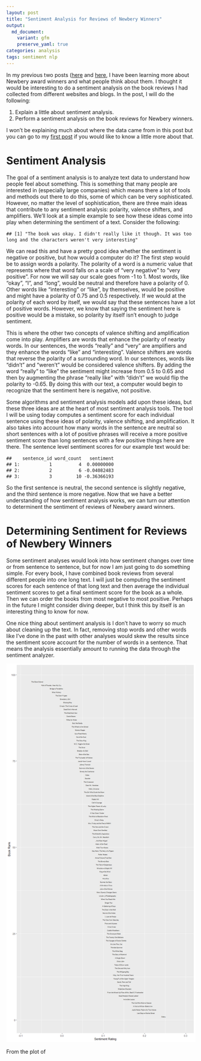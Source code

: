 ```yaml
---
layout: post
title: "Sentiment Analysis for Reviews of Newbery Winners"
output:
  md_document:
    variant: gfm
    preserve_yaml: true
categories: analysis
tags: sentiment nlp
---
```


In my previous two posts
([here](https://darthur2.github.io/analysis/2021/04/14/newbery-lda.html)
and
[here](https://darthur2.github.io/analysis/2021/04/15/newbery-lda-2.html),
I have been learning more about Newbery award winners and what people
think about them. I thought it would be interesting to do a sentiment
analysis on the book reviews I had collected from different websites and
blogs. In the post, I will do the following:

1.  Explain a little about sentiment analysis.
2.  Perform a sentiment analysis on the book reviews for Newbery
    winners.

I won’t be explaining much about where the data came from in this post
but you can go to my [first
post](https://darthur2.github.io/analysis/2021/04/14/newbery-lda.html)
if you would like to know a little more about that.

# Sentiment Analysis

The goal of a sentiment analysis is to analyze text data to understand
how people feel about something. This is something that many people are
interested in (especially large companies) which means there a lot of
tools and methods out there to do this, some of which can be very
sophisticated. However, no matter the level of sophistication, there are
three main ideas that contribute to any sentiment analysis: polarity,
valence shifters, and amplifiers. We’ll look at a simple example to see
how these ideas come into play when determining the sentiment of a text.
Consider the following:

    ## [1] "The book was okay. I didn't really like it though. It was too long and the characters weren't very interesting"

We can read this and have a pretty good idea whether the sentiment is
negative or positive, but how would a computer do it? The first step
would be to assign words a polarity. The polarity of a word is a numeric
value that represents where that word falls on a scale of “very
negative” to “very positive”. For now we will say our scale goes from
-1 to 1. Most words, like “okay”, “I”, and “long”, would be neutral and
therefore have a polarity of 0. Other words like “interesting” or
“like”, by themselves, would be positive and might have a polarity
of 0.75 and 0.5 respectively. If we would at the polarity of each word
by itself, we would say that these sentences have a lot of positive
words. However, we know that saying the sentiment here is positive would
be a mistake, so polarity by itself isn’t enough to judge sentiment.

This is where the other two concepts of valence shifting and
amplification come into play. Amplifiers are words that enhance the
polarity of nearby words. In our sentences, the words “really” and
“very” are amplifiers and they enhance the words “like” and
“interesting”. Valence shifters are words that reverse the polarity of
a surrounding word. In our sentences, words like “didn’t” and “weren’t”
would be considered valence shifters. By adding the word “really” to
“like” the sentiment might increase from 0.5 to 0.65 and then by
augmenting the phrase “really like” with “didn’t” we would flip the
polarity to -0.65. By doing this with our text, a computer would begin
to recognize that the sentiment here is negative, not positive.

Some algorithms and sentiment analysis models add upon these ideas, but
these three ideas are at the heart of most sentiment analysis tools. The
tool I will be using today computes a sentiment score for each
individual sentence using these ideas of polarity, valence shifting, and
amplification. It also takes into account how many words in the sentence
are neutral so short sentences with a lot of positive phrases will
receive a more positive sentiment score than long sentences with a few
positive things here are there. The sentence level sentiment scores for
our example text would be:

    ##    sentence_id word_count   sentiment
    ## 1:           1          4  0.00000000
    ## 2:           2          6 -0.04082483
    ## 3:           3         10 -0.36366193

So the first sentence is neutral, the second sentence is slightly
negative, and the third sentence is more negative. Now that we have a
better understanding of how sentiment analysis works, we can turn our
attention to determinent the sentiment of reviews of Newbery award
winners.

# Determining Sentiment for Reviews of Newbery Winners

Some sentiment analyses would look into how sentiment changes over time
or from sentence to sentence, but for now I am just going to do
something simple. For every book, I have combined book reviews from
several different people into one long text. I will just be computing
the sentiment scores for each sentence of that long text and then
average the individual sentiment scores to get a final sentiment score
for the book as a whole. Then we can order the books from most negative
to most positive. Perhaps in the future I might consider diving deeper,
but I think this by itself is an interesting thing to know for now.

One nice thing about sentiment analysis is I don’t have to worry so much
about cleaning up the text. In fact, removing stop words and other words
like I’ve done in the past with other analyses would skew the results
since the sentiment score account for the number of words in a sentence.
That means the analysis essentially amount to running the data through
the sentiment analyzer.

![](/images/lda2-unnamed-chunk-4-1.png)<!-- -->

From the plot of
